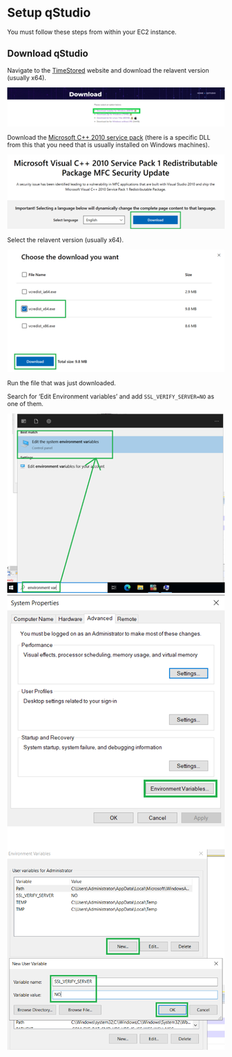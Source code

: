 Setup qStudio
===============

You must follow these steps from within your EC2 instance.

## Download qStudio

Navigate to the [TimeStored](https://www.timestored.com/qstudio/download) website and download the relavent version (usually x64).

![Download button on qStudio website](workshop/graphics/qStudio_Download1.png)

Download the [Microsoft C++ 2010 service pack](https://www.microsoft.com/en-gb/download/details.aspx?id=26999) (there is a specific DLL from this that you need that is usually installed on Windows machines).

![Download MSPack](workshop/graphics/MSpack_download.png)

Select the relavent version (usually x64).

![Download MSPack select version](workshop/graphics/MSpack_download2.png)

Run the file that was just downloaded.

Search for ‘Edit Environment variables’ and add ``SSL_VERIFY_SERVER=NO`` as one of them.

![Edit Environment Variables 1](workshop/graphics/edit_env_var1.png)
![Edit Environment Variables 2](workshop/graphics/edit_env_var2.png)
![Edit Environment Variables 3](workshop/graphics/edit_env_var3.png)